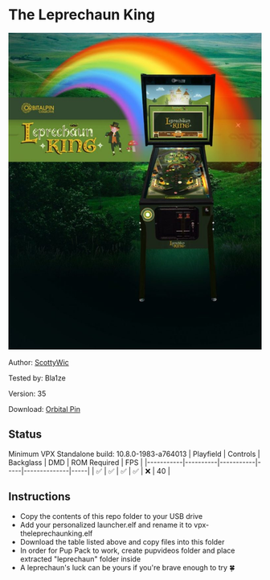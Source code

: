 # The Leprechaun King

![Table Preview](../../images/vpx-theleprechaunking.jpg)

Author: [ScottyWic](https://orbitalpin.com/)  

Tested by: Bla1ze 

Version: 35  


Download: [Orbital Pin](https://orbitalpin.com/downloads/)

## Status 

Minimum VPX Standalone build: 10.8.0-1983-a764013
| Playfield | Controls | Backglass | DMD | ROM Required | FPS | 
|-----------|----------|-----------|-----|--------------|-----|
| :white_check_mark: | :white_check_mark: | :white_check_mark: | :white_check_mark: | :x: | 40 |

## Instructions

- Copy the contents of this repo folder to your USB drive
- Add your personalized launcher.elf and rename it to vpx-theleprechaunking.elf
- Download the table listed above and copy files into this folder
- In order for Pup Pack to work, create pupvideos folder and place extracted "leprechaun" folder inside
- A leprechaun's luck can be yours if you're brave enough to try 🍀
